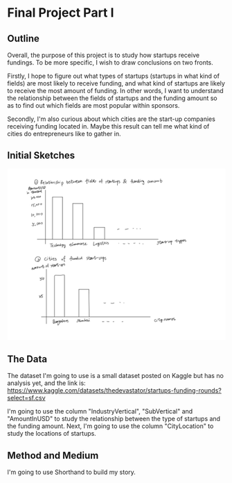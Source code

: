 # Final Project Part I
## Outline
Overall, the purpose of this project is to study how startups receive fundings. To be more specific, I wish to draw conclusions on two fronts.

Firstly, I hope to figure out what types of startups (startups in what kind of fields) are most likely to receive funding, and what kind of startups are likely to receive the most amount of funding. In other words, I want to understand the relationship between the fields of startups and the funding amount so as to find out which fields are most popular within sponsors.

Secondly, I'm also curious about which cities are the start-up companies receiving funding located in. Maybe this result can tell me what kind of cities do entrepreneurs like to gather in.

## Initial Sketches
![initial sketch](/final_initial.png)

## The Data
The dataset I'm going to use is a small dataset posted on Kaggle but has no analysis yet, and the link is:
https://www.kaggle.com/datasets/thedevastator/startups-funding-rounds?select=sf.csv

I'm going to use the column "IndustryVertical", "SubVertical" and "AmountInUSD" to study the relationship between the type of startups and the funding amount. Next, I'm going to use the column "CityLocation" to study the locations of startups.

## Method and Medium
I'm going to use Shorthand to build my story.
